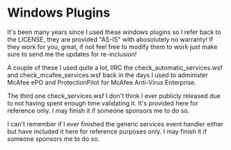 Windows Plugins
===============

It's been many years since I used these windows plugins so I refer back to the LICENSE, they are provided "AS-IS" with abosolutely no warranty! If they work for you, great, if not feel free to modify them to work just make sure to send me the updates for re-inclusion!

A couple of these I used quite a lot, IIRC the check_automatic_services.wsf and check_mcafee_services.wsf back in the days I used to administer McAfee ePO and ProtectionPilot for McAfee Anti-Virus Enterprise.

The third one check_services.wsf I don't think I ever publicly released due to not having spent enough time validating it. It's provided here for reference only. I may finish it if someone sponsors me to do so.

I can't remember if I ever finished the generic services event handler either but have included it here for reference purposes only. I may finish it if someone sponsors me to do so.
